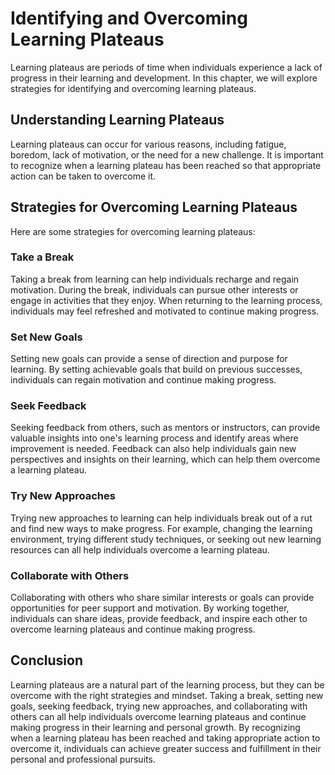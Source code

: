Identifying and Overcoming Learning Plateaus
=====================================================================================

Learning plateaus are periods of time when individuals experience a lack of progress in their learning and development. In this chapter, we will explore strategies for identifying and overcoming learning plateaus.

Understanding Learning Plateaus
-------------------------------

Learning plateaus can occur for various reasons, including fatigue, boredom, lack of motivation, or the need for a new challenge. It is important to recognize when a learning plateau has been reached so that appropriate action can be taken to overcome it.

Strategies for Overcoming Learning Plateaus
-------------------------------------------

Here are some strategies for overcoming learning plateaus:

### Take a Break

Taking a break from learning can help individuals recharge and regain motivation. During the break, individuals can pursue other interests or engage in activities that they enjoy. When returning to the learning process, individuals may feel refreshed and motivated to continue making progress.

### Set New Goals

Setting new goals can provide a sense of direction and purpose for learning. By setting achievable goals that build on previous successes, individuals can regain motivation and continue making progress.

### Seek Feedback

Seeking feedback from others, such as mentors or instructors, can provide valuable insights into one's learning process and identify areas where improvement is needed. Feedback can also help individuals gain new perspectives and insights on their learning, which can help them overcome a learning plateau.

### Try New Approaches

Trying new approaches to learning can help individuals break out of a rut and find new ways to make progress. For example, changing the learning environment, trying different study techniques, or seeking out new learning resources can all help individuals overcome a learning plateau.

### Collaborate with Others

Collaborating with others who share similar interests or goals can provide opportunities for peer support and motivation. By working together, individuals can share ideas, provide feedback, and inspire each other to overcome learning plateaus and continue making progress.

Conclusion
----------

Learning plateaus are a natural part of the learning process, but they can be overcome with the right strategies and mindset. Taking a break, setting new goals, seeking feedback, trying new approaches, and collaborating with others can all help individuals overcome learning plateaus and continue making progress in their learning and personal growth. By recognizing when a learning plateau has been reached and taking appropriate action to overcome it, individuals can achieve greater success and fulfillment in their personal and professional pursuits.
